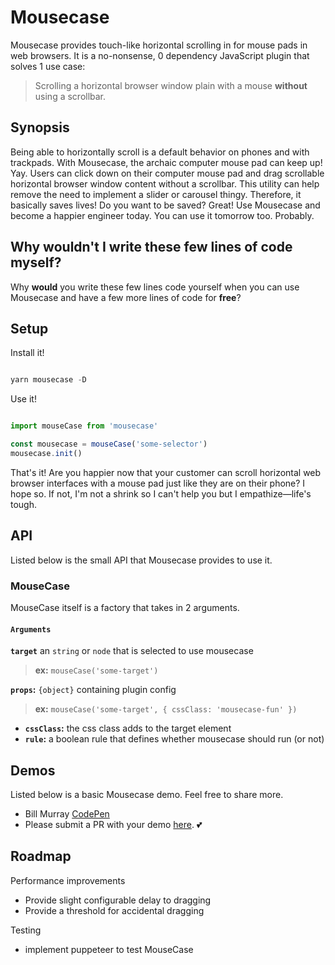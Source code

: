 # Mousecase

Mousecase provides touch-like horizontal scrolling in for mouse pads in web browsers.
It is a no-nonsense, 0 dependency JavaScript plugin that solves 1 use case:

> Scrolling a horizontal browser window plain with a mouse **without** using a scrollbar.

## Synopsis

Being able to horizontally scroll is a default behavior on phones and with trackpads. With Mousecase, the archaic computer mouse pad can keep up! Yay. Users can click down on their computer mouse pad and drag scrollable horizontal browser window content without a scrollbar. This utility can help remove the need to implement a slider or carousel thingy. Therefore, it basically saves lives!
Do you want to be saved? Great! Use Mousecase and become a happier engineer today. You can use it tomorrow too. Probably.

## Why wouldn't I write these few lines of code myself?

Why **would** you write these few lines code yourself when you can use Mousecase and have a few more lines of code for **free**?

## Setup

Install it!

```javascript

yarn mousecase -D

```

Use it!

```javascript

import mouseCase from 'mousecase'

const mousecase = mouseCase('some-selector')
mousecase.init()

```

That's it! Are you happier now that your customer can scroll horizontal web browser interfaces with a mouse pad just like they are on their phone? I hope so. If not, I'm not a shrink so I can't help you but I empathize—life's tough.

## API

Listed below is the small API that Mousecase provides to use it.

### MouseCase

MouseCase itself is a factory that takes in 2 arguments.

#### `Arguments`

**`target`** an `string` or `node` that is selected to use mousecase
> **ex:** `mouseCase('some-target')`

**`props`:** `{object}` containing plugin config
> **ex:** `mouseCase('some-target', { cssClass: 'mousecase-fun' })`

- **`cssClass`:** the css class adds to the target element
- **`rule`:** a boolean rule that defines whether mousecase should run (or not)

## Demos

Listed below is a basic Mousecase demo. Feel free to share more.

- Bill Murray [CodePen](https://codepen.io/yowainwright/pen/d2fa41088f4d40dd9dd55fa72d60441f)
- Please submit a PR with your demo [here](/pulls). 💕

## Roadmap

Performance improvements

- Provide slight configurable delay to dragging
- Provide a threshold for accidental dragging

Testing

- implement puppeteer to test MouseCase

